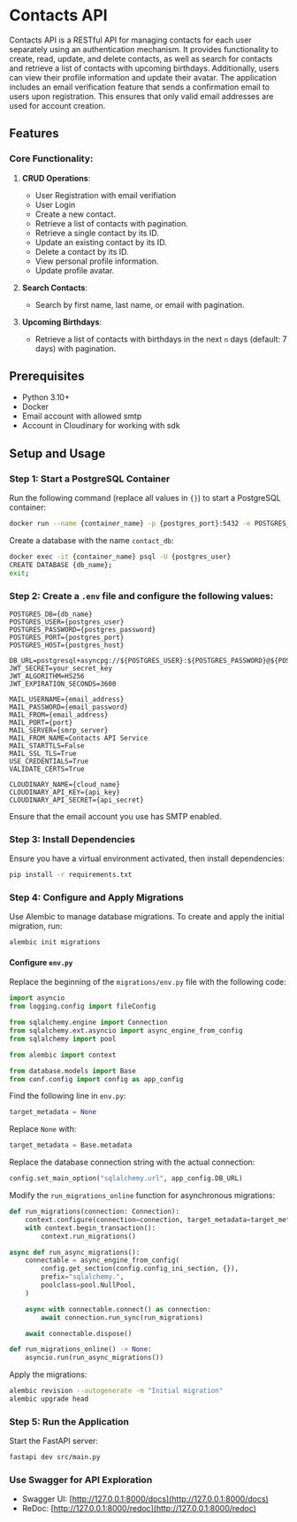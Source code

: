# Contacts API

Contacts API is a RESTful API for managing contacts for each user separately using an authentication mechanism. It provides functionality to create, read, update, and delete contacts, as well as search for contacts and retrieve a list of contacts with upcoming birthdays. Additionally, users can view their profile information and update their avatar. The application includes an email verification feature that sends a confirmation email to users upon registration. This ensures that only valid email addresses are used for account creation.

## Features

### Core Functionality:

1. **CRUD Operations**:

   - User Registration with email verifiation
   - User Login
   - Create a new contact.
   - Retrieve a list of contacts with pagination.
   - Retrieve a single contact by its ID.
   - Update an existing contact by its ID.
   - Delete a contact by its ID.
   - View personal profile information.
   - Update profile avatar.

2. **Search Contacts**:

   - Search by first name, last name, or email with pagination.

3. **Upcoming Birthdays**:
   - Retrieve a list of contacts with birthdays in the next `n` days (default: 7 days) with pagination.

## Prerequisites

- Python 3.10+
- Docker
- Email account with allowed smtp
- Account in Cloudinary for working with sdk

## Setup and Usage

### Step 1: Start a PostgreSQL Container

Run the following command (replace all values in `{}`) to start a PostgreSQL container:

```sh
docker run --name {container_name} -p {postgres_port}:5432 -e POSTGRES_USER={postgres_user} -e POSTGRES_PASSWORD={postgres_password} -d postgres
```

Create a database with the name `contact_db`:

```sh
docker exec -it {container_name} psql -U {postgres_user}
CREATE DATABASE {db_name};
exit;
```

### Step 2: Create a `.env` file and configure the following values:

```env
POSTGRES_DB={db_name}
POSTGRES_USER={postgres_user}
POSTGRES_PASSWORD={postgres_password}
POSTGRES_PORT={postgres_port}
POSTGRES_HOST={postgres_host}

DB_URL=postgresql+asyncpg://${POSTGRES_USER}:${POSTGRES_PASSWORD}@${POSTGRES_HOST}:${POSTGRES_PORT}/${POSTGRES_DB}
JWT_SECRET=your_secret_key
JWT_ALGORITHM=HS256
JWT_EXPIRATION_SECONDS=3600

MAIL_USERNAME={email_address}
MAIL_PASSWORD={email_password}
MAIL_FROM={email_address}
MAIL_PORT={port}
MAIL_SERVER={smrp_server}
MAIL_FROM_NAME=Contacts API Service
MAIL_STARTTLS=False
MAIL_SSL_TLS=True
USE_CREDENTIALS=True
VALIDATE_CERTS=True

CLOUDINARY_NAME={cloud_name}
CLOUDINARY_API_KEY={api_key}
CLOUDINARY_API_SECRET={api_secret}
```

Ensure that the email account you use has SMTP enabled.

### Step 3: Install Dependencies

Ensure you have a virtual environment activated, then install dependencies:

```sh
pip install -r requirements.txt
```

### Step 4: Configure and Apply Migrations

Use Alembic to manage database migrations. To create and apply the initial migration, run:

```sh
alembic init migrations
```

#### Configure `env.py`

Replace the beginning of the `migrations/env.py` file with the following code:

```python
import asyncio
from logging.config import fileConfig

from sqlalchemy.engine import Connection
from sqlalchemy.ext.asyncio import async_engine_from_config
from sqlalchemy import pool

from alembic import context

from database.models import Base
from conf.config import config as app_config
```

Find the following line in `env.py`:

```python
target_metadata = None
```

Replace `None` with:

```python
target_metadata = Base.metadata
```

Replace the database connection string with the actual connection:

```python
config.set_main_option("sqlalchemy.url", app_config.DB_URL)
```

Modify the `run_migrations_online` function for asynchronous migrations:

```python
def run_migrations(connection: Connection):
    context.configure(connection=connection, target_metadata=target_metadata)
    with context.begin_transaction():
        context.run_migrations()

async def run_async_migrations():
    connectable = async_engine_from_config(
        config.get_section(config.config_ini_section, {}),
        prefix="sqlalchemy.",
        poolclass=pool.NullPool,
    )

    async with connectable.connect() as connection:
        await connection.run_sync(run_migrations)

    await connectable.dispose()

def run_migrations_online() -> None:
    asyncio.run(run_async_migrations())
```

Apply the migrations:

```sh
alembic revision --autogenerate -m "Initial migration"
alembic upgrade head
```

### Step 5: Run the Application

Start the FastAPI server:

```sh
fastapi dev src/main.py
```

### Use Swagger for API Exploration

- Swagger UI: [http://127.0.0.1:8000/docs](http://127.0.0.1:8000/docs)
- ReDoc: [http://127.0.0.1:8000/redoc](http://127.0.0.1:8000/redoc)
